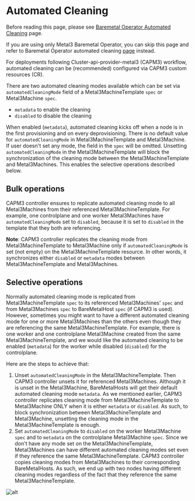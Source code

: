# Automated Cleaning

<!-- cSpell:ignore unsetting -->

Before reading this page, please see [Baremetal Operator Automated Cleaning](../bmo/automated_cleaning.md) page.

If you are using only Metal3 Baremetal Operator, you can skip this page and refer to Baremetal
Operator automated cleaning [page](../bmo/automated_cleaning.md) instead.

For deployments following Cluster-api-provider-metal3 (CAPM3) workflow, automated cleaning can
be (recommended) configured via CAPM3 custom resources (CR).

There are two automated cleaning modes available  which can be set via `automatedCleaningMode` field of a
Metal3MachineTemplate `spec` or Metal3Machine `spec`.

- `metadata` to enable the cleaning
- `disabled` to disable the cleaning

When enabled (`metadata`), automated cleaning kicks off when a node is in the first provisioning and on every deprovisioning.
There is no default value for `automatedCleaningMode` in Metal3MachineTemplate and Metal3Machine. If user doesn't set any mode,
the field in the `spec` will be omitted. Unsetting `automatedCleaningMode` in the Metal3MachineTemplate will block the synchronization
of the cleaning mode between the Metal3MachineTemplate and Metal3Machines. This enables the selective operations described below.

## Bulk operations

CAPM3 controller ensures to replicate automated cleaning mode to all Metal3Machines from their referenced Metal3MachineTemplate.
For example, one controlplane and one worker Metal3Machines have `automatedCleaningMode` set to `disabled`, because it is set to `disabled` in the template that they both are referencing.

**Note**: CAPM3 controller replicates the cleaning mode from Metal3MachineTemplate to Metal3Machine only if `automatedCleaningMode` is set (not empty) on the Metal3MachineTemplate resource. In other words, it synchronizes either `disabled` or `metadata` modes between Metal3MachineTemplate and Metal3Machines.

## Selective operations

Normally automated cleaning mode is replicated from Metal3MachineTemplate `spec` to its referenced Metal3Machines' `spec` and from Metal3Machines `spec` to BareMetalHost `spec` (if CAPM3 is used). However, sometimes you might want to have a different automated cleaning mode for one or more Metal3Machines than the others even though they are referencing the same Metal3MachineTemplate. For example, there is one worker and one controlplane Metal3Machine created from the same Metal3MachineTemplate, and we would like the automated cleaning to be enabled (`metadata`) for the worker while disabled (`disabled`) for the controlplane.

Here are the steps to achieve that:

1. Unset `automatedCleaningMode` in the Metal3MachineTemplate. Then CAPM3 controller unsets it for referenced Metal3Machines. Although it is unset in the Metal3Machine, BareMetalHosts will get their default automated cleaning mode `metadata`. As we mentioned earlier, CAPM3 controller replicates cleaning mode from Metal3MachineTemplate to Metal3Machine ONLY when it is either `metadata` or `disabled`. As such, to block synchronization between Metal3MachineTemplate and Metal3Machine, unsetting the cleaning mode in the Metal3MachineTemplate is enough.
1. Set `automatedCleaningMode` to `disabled` on the worker Metal3Machine `spec` and to `metadata` on the controlplane Metal3Machine `spec`. Since we don't have any mode set on the Metal3MachineTemplate, Metal3Machines can have different automated cleaning modes set even if they reference the same Metal3MachineTemplate. CAPM3 controller copies cleaning modes from Metal3Machines to their corresponding BareMetalHosts. As such, we end up with two nodes having different cleaning modes regardless of the fact that they reference the same Metal3MachineTemplate.

![alt](images/object-ref.svg)
